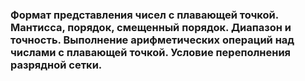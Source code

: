 ### Формат представления чисел с плавающей точкой. Мантисса, порядок, смещенный порядок. Диапазон и точность. Выполнение арифметических операций над числами с плавающей точкой. Условие переполнения разрядной сетки.